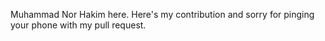 Muhammad Nor Hakim here. Here's my contribution and sorry for pinging your phone with my pull request.
